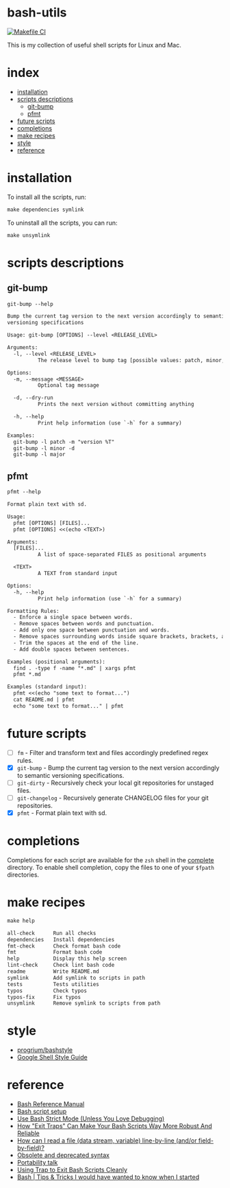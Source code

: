 # bash-utils

[![Makefile CI](https://github.com/rodmoioliveira/bash-utils/actions/workflows/makefile.yml/badge.svg)](https://github.com/rodmoioliveira/bash-utils/actions/workflows/makefile.yml)

This is my collection of useful shell scripts for Linux and Mac.

# index

- [installation](https://github.com/rodmoioliveira/bash-utils#installation)
- [scripts descriptions](https://github.com/rodmoioliveira/bash-utils#scripts-descriptions)
  - [git-bump](https://github.com/rodmoioliveira/bash-utils#git-bump)
  - [pfmt](https://github.com/rodmoioliveira/bash-utils#pfmt)
- [future scripts](https://github.com/rodmoioliveira/bash-utils#future-scripts)
- [completions](https://github.com/rodmoioliveira/bash-utils#completions)
- [make recipes](https://github.com/rodmoioliveira/bash-utils#make-recipes)
- [style](https://github.com/rodmoioliveira/bash-utils#style)
- [reference](https://github.com/rodmoioliveira/bash-utils#reference)

# installation

To install all the scripts, run:

```txt
make dependencies symlink
```

To uninstall all the scripts, you can run:

```txt
make unsymlink
```

# scripts descriptions

## git-bump

```txt
git-bump --help

Bump the current tag version to the next version accordingly to semantic
versioning specifications

Usage: git-bump [OPTIONS] --level <RELEASE_LEVEL>

Arguments:
  -l, --level <RELEASE_LEVEL>
          The release level to bump tag [possible values: patch, minor, major]

Options:
  -m, --message <MESSAGE>
          Optional tag message

  -d, --dry-run
          Prints the next version without committing anything

  -h, --help
          Print help information (use `-h` for a summary)

Examples:
  git-bump -l patch -m "version %T"
  git-bump -l minor -d
  git-bump -l major
```

## pfmt

```txt
pfmt --help

Format plain text with sd.

Usage:
  pfmt [OPTIONS] [FILES]...
  pfmt [OPTIONS] <<(echo <TEXT>)

Arguments:
  [FILES]...
          A list of space-separated FILES as positional arguments

  <TEXT>
          A TEXT from standard input

Options:
  -h, --help
          Print help information (use `-h` for a summary)

Formatting Rules:
  - Enforce a single space between words.
  - Remove spaces between words and punctuation.
  - Add only one space between punctuation and words.
  - Remove spaces surrounding words inside square brackets, brackets, and parentheses.
  - Trim the spaces at the end of the line.
  - Add double spaces between sentences.

Examples (positional arguments):
  find . -type f -name "*.md" | xargs pfmt
  pfmt *.md

Examples (standard input):
  pfmt <<(echo "some text to format...")
  cat README.md | pfmt
  echo "some text to format..." | pfmt
```

# future scripts

- [ ] `fm` - Filter and transform text and files accordingly predefined regex rules.
- [x] `git-bump` - Bump the current tag version to the next version accordingly to
  semantic versioning specifications.
- [ ] `git-dirty` - Recursively check your local git repositories for unstaged files.
- [ ] `git-changelog` - Recursively generate CHANGELOG files for your git repositories.
- [x] `pfmt` - Format plain text with sd.

# completions

Completions for each script are available for the `zsh` shell in the
[complete](https://github.com/rodmoioliveira/bash-utils/tree/main/complete) directory.
To enable shell completion, copy the files to one of your `$fpath` directories.

# make recipes

```txt
make help

all-check      Run all checks
dependencies   Install dependencies
fmt-check      Check format bash code
fmt            Format bash code
help           Display this help screen
lint-check     Check lint bash code
readme         Write README.md
symlink        Add symlink to scripts in path
tests          Tests utilities
typos          Check typos
typos-fix      Fix typos
unsymlink      Remove symlink to scripts from path
```

# style

- [progrium/bashstyle](https://github.com/progrium/bashstyle/blob/master/README.md)
- [Google Shell Style Guide](https://google.github.io/styleguide/shellguide.html)

# reference
- [Bash Reference Manual](https://www.gnu.org/savannah-checkouts/gnu/bash/manual/bash.html)
- [Bash script setup](https://caiustheory.com/bash-script-setup/)
- [Use Bash Strict Mode (Unless You Love Debugging)](http://redsymbol.net/articles/unofficial-bash-strict-mode/)
- [How "Exit Traps" Can Make Your Bash Scripts Way More Robust And Reliable](http://redsymbol.net/articles/bash-exit-traps/)
- [How can I read a file (data stream, variable) line-by-line (and/or field-by-field)?](http://mywiki.wooledge.org/BashFAQ/001)
- [Obsolete and deprecated syntax](https://wiki.bash-hackers.org/scripting/obsolete)
- [Portability talk](https://wiki.bash-hackers.org/scripting/nonportable)
- [Using Trap to Exit Bash Scripts Cleanly](https://www.putorius.net/using-trap-to-exit-bash-scripts-cleanly.html)
- [Bash | Tips & Tricks I would have wanted to know when I started](https://ricma.co/posts/tech/tutorials/bash-tip-tricks/)
